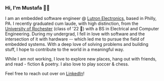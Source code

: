 ### Hi, I'm Mustafa 👋🏼

<!--
## comment out previous stuff -- header image, link buttons, github stats ##

![headerImage](https://github.com/mustafa-siddiqui/mustafa-siddiqui/blob/master/header-img.png)

[<img alt="LinkedIn" src="https://img.shields.io/badge/linkedin%20-%230077B5.svg?&style=for-the-badge&logo=linkedin&logoColor=white"/>](https://www.linkedin.com/in/-mustafasiddiqui/) [<img alt="Gmail" src="https://img.shields.io/badge/Gmail-D14836?style=for-the-badge&logo=gmail&logoColor=white" />](https://mail.google.com/mail/u/0/?view=cm&fs=1&tf=1&source=mailto&to=msiddiq7@u.rochester.com)
  
![Mustafa's github stats](https://github-readme-stats.vercel.app/api?username=mustafa-siddiqui&show_icons=true&hide_border=false&hide=issues,prs)
-->

I am an embedded software engineer @ [Lutron Electronics](https://www.lutron.com/en-US/pages/default.aspx), based in Philly, PA. I recently graduated cum laude, with high distinction, from the [University of Rochester](https://rochester.edu/) (class of '22 🙌) with a BS in Electrical and Computer Engineering. During my undergrad, I fell in love with software and the intersection of it with hardware -- which led me to pursue the field of embedded systems. With a deep love of solving problems and building stuff, I hope to contribute to the world in a meaningful way.

While I am not working, I love to explore new places, hang out with friends, and read - fiction & poetry. I also love to play soccer & chess.

Feel free to reach out over on [LinkedIn](https://www.linkedin.com/in/-mustafasiddiqui/)!
